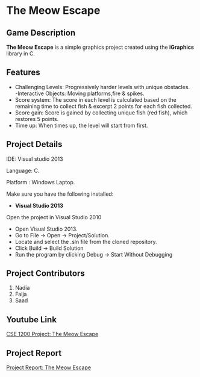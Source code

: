 # The Meow Escape

## Game Description

**The Meow Escape** is a simple graphics project created using the **iGraphics** library in C. 

## Features
- Challenging Levels: 
Progressively harder levels with unique obstacles.  
-Interactive Objects: 
Moving platforms,fire & spikes.   
- Score system: 
The score in each level is calculated based on the remaining time to 
collect fish & excerpt 2 points for each fish collected. 
- Score gain:
  Score is gained by collecting unique fish (red fish), which restores 5 
points.   
- Time up: 
When times up, the level will start from first. 



## Project Details
IDE: Visual studio 2013

Language: C.

Platform : Windows Laptop.

Make sure you have the following installed:
- **Visual Studio 2013**


Open the project in Visual Studio 2010
- Open Visual Studio 2013.
- Go to File → Open → Project/Solution.
- Locate and select the .sln file from the cloned repository.
- Click Build → Build Solution
- Run the program by clicking Debug → Start Without Debugging


## Project Contributors

1. Nadia
2. Faija
3. Saad


## Youtube Link
[CSE 1200 Project: The Meow Escape](https://youtu.be/J63XszFzsgg)

## Project Report
[Project Report: The Meow Escape](file:///C:/Users/hp/Desktop/iGraphics/Game%20Report/The%20Meow%20Escape(Final).pdf)
